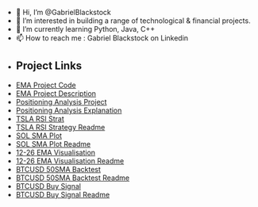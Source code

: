 - 👋 Hi, I’m @GabrielBlackstock
- 👀 I’m interested in building a range of technological & financial projects.
- 🌱 I’m currently learning Python, Java, C++
- 📫 How to reach me : Gabriel Blackstock on Linkedin
- ## Project Links
- [EMA Project Code](EMA%20Project.md)
- [EMA Project Description](EMA%20Project%20Description.md)
- [Positioning Analysis Project](https://github.com/GabrielBlackstock/GabrielBlackstock/blob/main/PositioningAnalysis.ipynb)
- [Positioning Analysis Explanation](https://github.com/GabrielBlackstock/GabrielBlackstock/blob/main/PositioningAnalysis(Readme).md)
- [TSLA RSI Strat](https://github.com/GabrielBlackstock/GabrielBlackstock/blob/main/TSLA%20RSI%20Strat)
- [TSLA RSI Strategy Readme](https://github.com/GabrielBlackstock/GabrielBlackstock/blob/main/TSLA%20RSI%20Strategy%20(readme).md)
- [SOL SMA Plot](https://github.com/GabrielBlackstock/GabrielBlackstock/blob/main/$SOL%20SMA%20Plot)
- [SOL SMA Plot Readme](https://github.com/GabrielBlackstock/GabrielBlackstock/blob/main/$SOL%20SMA%20Plot%20(ReadMe).md)
- [12-26 EMA Visualisation](https://github.com/GabrielBlackstock/GabrielBlackstock/blob/main/12-26%20EMA%20Visualisation)
- [12-26 EMA Visualisation Readme](https://github.com/GabrielBlackstock/GabrielBlackstock/blob/main/12-26%20EMA%20Trend%20Visualisation%20(Readme).md)
- [BTCUSD 50SMA Backtest](https://github.com/GabrielBlackstock/GabrielBlackstock/blob/main/BTCUSD%2050SMA%20Backtest)
- [BTCUSD 50SMA Backtest Readme](https://github.com/GabrielBlackstock/GabrielBlackstock/blob/main/BTCUSD%2050SMA%20Backtest%20lot%20(ReadMe).md)
- [BTCUSD Buy Signal](https://github.com/GabrielBlackstock/GabrielBlackstock/blob/main/BTCUSD%20Buy%20Signal)
- [BTCUSD Buy Signal Readme](https://github.com/GabrielBlackstock/GabrielBlackstock/blob/main/BTCUSD%20Buy%20Signal%20(ReadMe).md)

